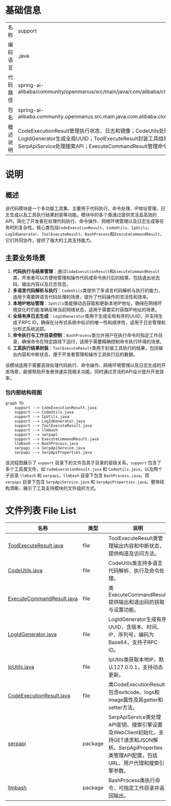 # 基础信息

|      |      |
|------|------|
| 名称 | support |
| 编码语言 | .java |
| 代码路径 | spring-ai-alibaba/community/openmanus/src/main/java/com/alibaba/cloud/ai/example/manus/tool/support |
| 包名 | spring-ai-alibaba.community.openmanus.src.main.java.com.alibaba.cloud.ai.example.manus.tool.support |
| 概述说明 | CodeExecutionResult管理执行状态、日志和镜像；CodeUtils处理多语言代码；IpUtils获取动态IP；LogIdGenerator生成全局UUID；ToolExecuteResult封装工具结果；BashProcess执行命令；SerpApiService处理搜索API；ExecuteCommandResult管理命令执行结果。 |

# 说明

## 概述
该代码模块是一个多功能工具集，主要用于代码执行、命令处理、IP地址管理、日志生成以及工具执行结果封装等功能。模块中的各个类通过提供灵活且高效的API，简化了开发者在处理代码执行、命令操作、网络环境管理以及日志生成等任务时的复杂性。核心类包括`CodeExecutionResult`、`CodeUtils`、`IpUtils`、`LogIdGenerator`、`ToolExecuteResult`、`BashProcess`和`ExecuteCommandResult`，它们共同协作，提供了强大的工具支持能力。

## 主要业务场景
1. **代码执行与结果管理**：通过`CodeExecutionResult`和`ExecuteCommandResult`类，开发者可以方便地管理和操作代码或命令执行后的结果，包括退出状态码、输出内容以及日志信息。
2. **多语言代码解析与执行**：`CodeUtils`类提供了多语言代码解析与执行的能力，适用于需要跨语言代码处理的场景，提升了代码操作的灵活性和效率。
3. **本地IP地址管理**：`IpUtils`类能够动态获取和更新本地IP地址，确保在网络环境变化时仍能准确反映当前网络状态，适用于需要实时获取IP地址的场景。
4. **全局有序日志生成**：`LogIdGenerator`类用于生成全局有序的UUID，并支持生成子RPC ID，确保在分布式系统中标识的唯一性和顺序性，适用于日志管理和分布式系统追踪。
5. **命令执行与工作目录控制**：`BashProcess`类允许用户在执行命令时指定工作目录，确保命令在特定路径下运行，适用于需要精确控制命令执行环境的场景。
6. **工具执行结果封装**：`ToolExecuteResult`类用于封装工具执行的结果，包括输出内容和中断状态，便于开发者管理和操作工具执行后的数据。

该模块适用于需要高效处理代码执行、命令操作、网络环境管理以及日志生成的开发场景，能够帮助开发者快速实现相关功能，同时通过灵活的API设计提升开发效率。


### 包内部结构视图

```mermaid
graph TD
    support --> CodeExecutionResult.java
    support --> CodeUtils.java
    support --> IpUtils.java
    support --> LogIdGenerator.java
    support --> ToolExecuteResult.java
    support --> llmbash
    support --> serpapi
    support --> ExecuteCommandResult.java
    llmbash --> BashProcess.java
    serpapi --> SerpApiService.java
    serpapi --> SerpApiProperties.java
```

该流程图展示了 `support` 目录下的文件及其子目录的层级关系。`support` 包含了多个工具类文件，如 `CodeExecutionResult.java` 和 `CodeUtils.java`，以及两个子目录 `llmbash` 和 `serpapi`。`llmbash` 目录下包含 `BashProcess.java`，而 `serpapi` 目录下包含 `SerpApiService.java` 和 `SerpApiProperties.java`。整体结构清晰，展示了工具支持模块的文件组织方式。

# 文件列表 File List

| 名称   | 类型  | 说明 |
|-------|------|-------------|
| [ToolExecuteResult.java](ToolExecuteResult.md) | file | ToolExecuteResult类管理输出内容和中断状态，提供构造及访问方法。 |
| [CodeUtils.java](CodeUtils.md) | file | CodeUtils类支持多语言代码解析、执行及命令处理。 |
| [ExecuteCommandResult.java](ExecuteCommandResult.md) | file | 类ExecuteCommandResult提供输出和退出码的获取与设置功能。 |
| [LogIdGenerator.java](LogIdGenerator.md) | file | LogIdGenerator生成有序UUID，含版本、时间、IP、序列号，编码为Base64，支持子RPC ID。 |
| [IpUtils.java](IpUtils.md) | file | IpUtils类获取本地IP，默认127.0.0.1，支持动态更新。 |
| [CodeExecutionResult.java](CodeExecutionResult.md) | file | 类CodeExecutionResult包含exitcode、logs和image属性及其getter和setter方法。 |
| [serpapi](serpapi/_module.md) | package | SerpApiService类处理API密钥、搜索引擎设置及WebClient初始化，支持GET请求和JSON解析。SerpApiProperties类管理API配置，包括URL、用户代理和搜索引擎参数。 |
| [llmbash](llmbash/_module.md) | package | BashProcess类执行命令，可指定工作目录并返回输出。 |


